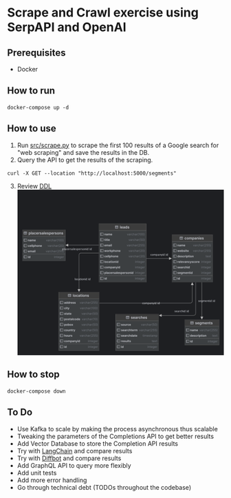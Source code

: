 # Scrape and Crawl exercise using SerpAPI and OpenAI

## Prerequisites
  - Docker

## How to run
```shell
docker-compose up -d
```

## How to use
1. Run [src/scrape.py](src/scrape.py) to scrape the first 100 results of a Google search for "web scraping" and save the results in the DB.
2. Query the API to get the results of the scraping.
```shell
curl -X GET --location "http://localhost:5000/segments"
```
3. Review [DDL](db/schema.sql)
   ![schema.png](schema/schema.png)

## How to stop
```shell
docker-compose down
```

## To Do
 - Use Kafka to scale by making the process asynchronous thus scalable
 - Tweaking the parameters of the Completions API to get better results
 - Add Vector Database to store the Completion API results
 - Try with [LangChain](https://anileo.medium.com/building-a-web-scraper-for-scraping-contact-information-from-google-search-a2d9ff53f9ba) and compare results
 - Try with [Diffbot](https://app.diffbot.com/get-started/) and compare results
 - Add GraphQL API to query more flexibly
 - Add unit tests
 - Add more error handling
 - Go through technical debt (TODOs throughout the codebase)
